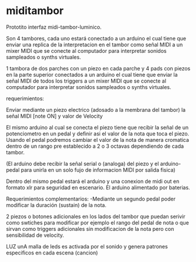 # miditambor

Prototito interfaz midi-tambor-luminico.

Son 4 tambores, cada uno estará conectado a un arduino  el cual tiene que enviar una replica de la interpretacion en el tambor como señal MIDI a un mixer MIDI que se conecte al  computador  para interpretar sonidos sampleados o synths virtuales.

 1 tambora de dos parches con un piezo en cada parche y 4 pads con piezos en la parte superior conectados a un arduino  el cual tiene que enviar la señal MIDI de todos los triggers a un mixer MIDI que se conecte al  computador para interpretar sonidos sampleados o synths virtuales.
 
requerimientos:

Enviar mediante un piezo electrico (adosado a la membrana del tambor) la señal MIDI [note ON] y valor de Velocity

El mismo arduino al cual se conecta el piezo tiene que recibir la señal de un potenciometro en un pedal y definir asi el valor de la nota que toca el piezo.  Usando el pedal podremos cambiar el valor de la nota de manera cromatica dentro de un rango pre establecido a 2 o 3 octavas dependiendo de cada tambor.

(El arduino debe recibir la señal serial o (analoga) del piezo y el arduino-pedal para unirla en un solo fujo de informacion MIDI por salida fisica) 

Dentro del mismo pedal estará el arduino y una conexion de midi out en formato xlr para seguridad en escenario. El arduino alimentado por baterias.

Requerimientos complementarios:
-Mediante un segundo pedal poder modificar la duración (sustain) de la nota.

2 piezos o botones adicionales en los lados del tambor que puedan serivir como  swtiches para modificar por ejemplo el rango del pedal de nota o que sirvan como  triggers adicionales sin modificacion de la nota pero con sensibilidad  de velocity.

LUZ
unA malla de leds es activada por el sonido y genera patrones especificos en cada escena (cancion)

